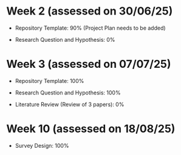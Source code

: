 # Week 2 (assessed on 30/06/25)

- Repository Template: 90% (Project Plan needs to be added)

- Research Question and Hypothesis: 0%

# Week 3 (assessed on 07/07/25)

- Repository Template: 100% 

- Research Question and Hypothesis: 100%

- Literature Review (Review of 3 papers): 0%

# Week 10 (assessed on 18/08/25)

- Survey Design: 100%
